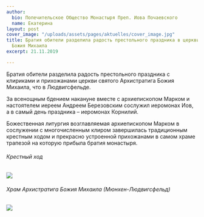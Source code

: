 ```yaml
---
author:
  bio: Попечительское Общество Монастыря Преп. Иова Почаевского
  name: Екатерина
layout: post
cover_image: "/uploads/assets/pages/aktuelles/cover_image.jpg"
title: Братия обители разделила радость престольного праздника в церкви святого Архистратига
  Божия Михаила
excerpt: 21.11.2019

---
```

Братия обители разделила радость престольного праздника с клириками и прихожанами церкви святого Архистратига Божия Михаила, что в Людвигсфельде.

За всенощным бдением накануне вместе с архиепископом Марком и настоятелем иереем Андреем Березовским сослужил иеромонах Иов, а в самый день праздника – иеромонах Корнилий.

Божественная литургия возглавляемая архиепископом Марком в сослужении с многочисленным клиром завершилась традиционным крестным ходом и прекрасно устроенной прихожанами в самом храме трапезой на которую прибыла братия монастыря.

###### Крестный ход

![](https://res.cloudinary.com/hiobmon/image/upload/v1574763594/media/2019/6ce77032-1f2f-4b83-9f3d-8608c542d4f4_hbspzg.jpg)

###### Храм Архистратига Божия Михаила (Мюнхен-Людвигсфельд)

![](https://res.cloudinary.com/hiobmon/image/upload/v1574763622/media/2019/461e07e6-b379-4953-bb2c-844303e7273b_ggmcin.jpg)